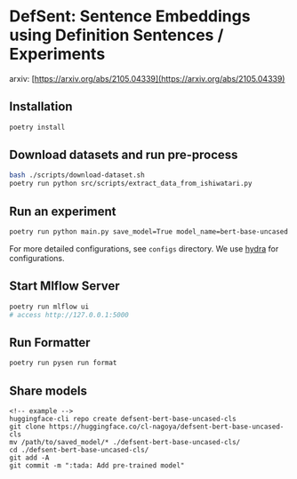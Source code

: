 # DefSent: Sentence Embeddings using Definition Sentences / Experiments

arxiv: [https://arxiv.org/abs/2105.04339](https://arxiv.org/abs/2105.04339)

## Installation

```bash
poetry install
```

## Download datasets and run pre-process

```bash
bash ./scripts/download-dataset.sh
poetry run python src/scripts/extract_data_from_ishiwatari.py
```


## Run an experiment

```bash
poetry run python main.py save_model=True model_name=bert-base-uncased pooling_name=CLS
```

For more detailed configurations, see `configs` directory.
We use [hydra](https://github.com/facebookresearch/hydra) for configurations.


## Start Mlflow Server

```bash
poetry run mlflow ui
# access http://127.0.0.1:5000
```


## Run Formatter

```bash
poetry run pysen run format
```

## Share models

```
<!-- example -->
huggingface-cli repo create defsent-bert-base-uncased-cls
git clone https://huggingface.co/cl-nagoya/defsent-bert-base-uncased-cls
mv /path/to/saved_model/* ./defsent-bert-base-uncased-cls/
cd ./defsent-bert-base-uncased-cls/
git add -A
git commit -m ":tada: Add pre-trained model"
```